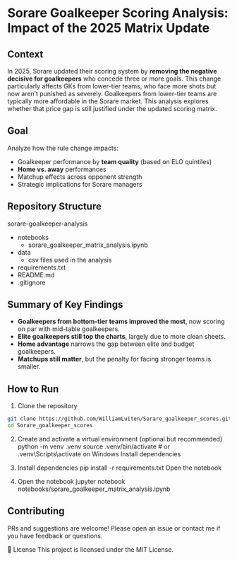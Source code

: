 # Sorare Goalkeeper Scoring Analysis: Impact of the 2025 Matrix Update

## Context

In 2025, Sorare updated their scoring system by **removing the negative decisive for goalkeepers** who concede three or more goals. This change particularly affects GKs from lower-tier teams, who face more shots but now aren’t punished as severely. Goalkeepers from lower-tier teams are typically more affordable in the Sorare market. This analysis explores whether that price gap is still justified under the updated scoring matrix.

## Goal

Analyze how the rule change impacts:
- Goalkeeper performance by **team quality** (based on ELO quintiles)
- **Home vs. away** performances
- Matchup effects across opponent strength
- Strategic implications for Sorare managers

## Repository Structure

sorare-goalkeeper-analysis
- notebooks
  - sorare_goalkeeper_matrix_analysis.ipynb
- data
  - csv files used in the analysis
- requirements.txt
- README.md
- .gitignore

## Summary of Key Findings

- **Goalkeepers from bottom-tier teams improved the most**, now scoring on par with mid-table goalkeepers.
- **Elite goalkeepers still top the charts**, largely due to more clean sheets.
- **Home advantage** narrows the gap between elite and budget goalkeepers.
- **Matchups still matter**, but the penalty for facing stronger teams is smaller.

## How to Run

1. Clone the repository  
```bash
git clone https://github.com/WilliamLuiten/Sorare_goalkeeper_scores.git
cd Sorare_goalkeeper_scores
```

2. Create and activate a virtual environment (optional but recommended)
python -m venv .venv
source .venv/bin/activate  # or .venv\Scripts\activate on Windows
Install dependencies

3. Install dependencies
pip install -r requirements.txt
Open the notebook

4. Open the notebook
jupyter notebook notebooks/sorare_goalkeeper_matrix_analysis.ipynb

## Contributing
PRs and suggestions are welcome! Please open an issue or contact me if you have feedback or questions.

📄 License
This project is licensed under the MIT License.
